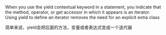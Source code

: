 When you use the yield contextual keyword in a statement, you indicate that the method, operator, or get accessor in which it appears is an iterator. Using yield to define an iterator removes the need for an explicit extra class 

简单来说，yield会把后面的方法，变量或者表达式变成一个迭代器
